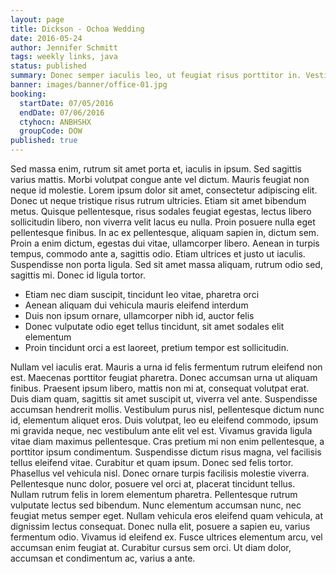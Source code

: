 ```yaml
---
layout: page
title: Dickson - Ochoa Wedding
date: 2016-05-24
author: Jennifer Schmitt
tags: weekly links, java
status: published
summary: Donec semper iaculis leo, ut feugiat risus porttitor in. Vestibulum.
banner: images/banner/office-01.jpg
booking:
  startDate: 07/05/2016
  endDate: 07/06/2016
  ctyhocn: ANBHSHX
  groupCode: DOW
published: true
---
```

Sed massa enim, rutrum sit amet porta et, iaculis in ipsum. Sed sagittis varius mattis. Morbi volutpat congue ante vel dictum. Mauris feugiat non neque id molestie. Lorem ipsum dolor sit amet, consectetur adipiscing elit. Donec ut neque tristique risus rutrum ultricies. Etiam sit amet bibendum metus. Quisque pellentesque, risus sodales feugiat egestas, lectus libero sollicitudin libero, non viverra velit lacus eu nulla. Proin posuere nulla eget pellentesque finibus. In ac ex pellentesque, aliquam sapien in, dictum sem. Proin a enim dictum, egestas dui vitae, ullamcorper libero. Aenean in turpis tempus, commodo ante a, sagittis odio. Etiam ultrices et justo ut iaculis. Suspendisse non porta ligula. Sed sit amet massa aliquam, rutrum odio sed, sagittis mi. Donec id ligula tortor.

* Etiam nec diam suscipit, tincidunt leo vitae, pharetra orci
* Aenean aliquam dui vehicula mauris eleifend interdum
* Duis non ipsum ornare, ullamcorper nibh id, auctor felis
* Donec vulputate odio eget tellus tincidunt, sit amet sodales elit elementum
* Proin tincidunt orci a est laoreet, pretium tempor est sollicitudin.

Nullam vel iaculis erat. Mauris a urna id felis fermentum rutrum eleifend non est. Maecenas porttitor feugiat pharetra. Donec accumsan urna ut aliquam finibus. Praesent ipsum libero, mattis non mi at, consequat volutpat erat. Duis diam quam, sagittis sit amet suscipit ut, viverra vel ante. Suspendisse accumsan hendrerit mollis. Vestibulum purus nisl, pellentesque dictum nunc id, elementum aliquet eros. Duis volutpat, leo eu eleifend commodo, ipsum mi gravida neque, nec vestibulum ante elit vel est. Vivamus gravida ligula vitae diam maximus pellentesque. Cras pretium mi non enim pellentesque, a porttitor ipsum condimentum. Suspendisse dictum risus magna, vel facilisis tellus eleifend vitae. Curabitur et quam ipsum.
Donec sed felis tortor. Phasellus vel vehicula nisl. Donec ornare turpis facilisis molestie viverra. Pellentesque nunc dolor, posuere vel orci at, placerat tincidunt tellus. Nullam rutrum felis in lorem elementum pharetra. Pellentesque rutrum vulputate lectus sed bibendum. Nunc elementum accumsan nunc, nec feugiat metus semper eget. Nullam vehicula eros eleifend quam vehicula, at dignissim lectus consequat. Donec nulla elit, posuere a sapien eu, varius fermentum odio. Vivamus id eleifend ex. Fusce ultrices elementum arcu, vel accumsan enim feugiat at. Curabitur cursus sem orci. Ut diam dolor, accumsan et condimentum ac, varius a ante.
